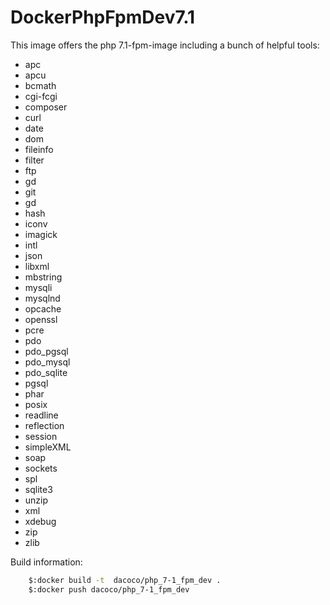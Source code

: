 # DockerPhpFpmDev7.1

This image offers the php 7.1-fpm-image including a bunch of helpful tools:
- apc
- apcu 
- bcmath 
- cgi-fcgi
- composer
- curl 
- date
- dom
- fileinfo
- filter
- ftp
- gd
- git 
- gd 
- hash
- iconv
- imagick
- intl 
- json 
- libxml
- mbstring
- mysqli 
- mysqlnd
- opcache
- openssl 
- pcre
- pdo 
- pdo_pgsql 
- pdo_mysql 
- pdo_sqlite
- pgsql 
- phar
- posix
- readline
- reflection
- session
- simpleXML
- soap
- sockets
- spl
- sqlite3 
- unzip 
- xml
- xdebug 
- zip 
- zlib

Build information:
```bash
    $:docker build -t  dacoco/php_7-1_fpm_dev .
    $:docker push dacoco/php_7-1_fpm_dev
```  